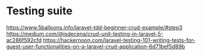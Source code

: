 # Testing suite

https://www.5balloons.info/laravel-tdd-beginner-crud-example/#step3
https://medium.com/@jsdecena/crud-unit-testing-in-laravel-5-ac286f592cfd
https://hackernoon.com/laravel-testing-101-writing-tests-for-guest-user-functionalities-on-a-laravel-crud-application-6d71bef5d89b
